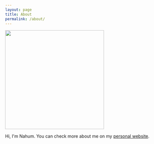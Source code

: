 ```yaml
---
layout: page
title: About
permalink: /about/
---
```

<div>
<img src="{{site.baseurl}}/assets/images/profile.jpeg" width="320" height="320" >
</div>

<p>Hi, I'm Nahum. You can check more about me on my <a href="https://nahumsa.github.io/" target="_blank">personal website</a>.</p>